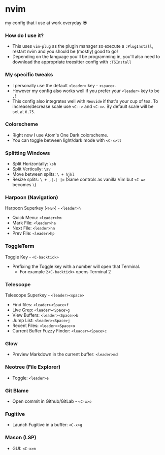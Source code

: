 # nvim
my config that i use at work everyday 😎

### How do I use it?
- This uses `vim-plug` as the plugin manager so execute a `:PlugInstall`, restart nvim and you should be (mostly) good to go!
- Depending on the language you'll be programming in, you'll also need to download the appropriate treesitter config with `:TSInstall`

### My specific tweaks
- I personally use the default `<leader>` key - `<space>`.
- However my config also works well if you prefer your `<leader>` key to be `,`!
- This config also integrates well with `Neovide` if that's your cup of tea. To increase/decrease scale use `<C-->` and `<C-=>`. By default scale will be set at `0.75`.

### Colorscheme
- Right now I use Atom's One Dark colorscheme.
- You can toggle between light/dark mode with `<C-x>tt`

### Splitting Windows
- Split Horizontally: `\sh`
- Split Vertically: `\sv`
- Move between splits: `\ + hjkl`
- Resize splits: `\ + ,|.|-|=` (Same controls as vanilla Vim but `<C-w>` becomes `\`)

### Harpoon (Navigation)
Harpoon Superkey (`<HS>`) - `<leader>h`
- Quick Menu: `<leader>hm`
- Mark File: `<leader>ha`
- Next File: `<leader>hn`
- Prev File: `<leader>hp`

### ToggleTerm
Toggle Key - `<C-backtick>`
- Prefixing the Toggle key with a number will open that Terminal.
    - For example `2<C-backtick>` opens Terminal 2

### Telescope
Telescope Superkey - `<leader><space>`
- Find files: `<leader><Space>f`
- Live Grep: `<leader><Space>g`
- View Buffers: `<leader><Space>>b`
- Jump List: `<leader><Space>j`
- Recent Files: `<leader><Space>o`
- Current Buffer Fuzzy Finder: `<leader><Space>c`

### Glow
- Preview Markdown in the current buffer: `<leader>md`

### Neotree (File Explorer)
- Toggle: `<leader>e`

### Git Blame
- Open commit in Github/GitLab - `<C-x>o`

### Fugitive 
- Launch Fugitive in a buffer: `<C-x>g`

### Mason (LSP)
- GUI: `<C-x>m`
